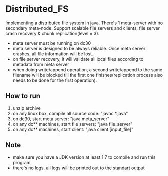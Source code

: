 Distributed_FS
==============

Implementing a distributed file system in java. There's 1 meta-server with no secondary meta-node. Support scalable file servers and clients, file server crash recovery & chunk replication(level = 3).

* meta server must be running on dc30
* meta server is designed to be always reliable. Once meta server crashes, all file information will be lost.
* on file server recovery, it will validate all local files according to metadata from meta server
* when doing write/append operation, a second write/append to the same filename will be blocked till the first one finishes(replication process also needs to be done for the first operation). 

## How to run
1. unzip archive
2. on any linux box, compile all source code: "javac *.java"
3. on dc30, start meta server: "java meta_server"
4. on any dc** machines, start file servers: "java file_server"
5. on any dc** machines, start client: "java client [input_file]"

## Note
* make sure you have a JDK version at least 1.7 to compile and run this program.
* there's no logs. all logs will be printed out to the standart output

